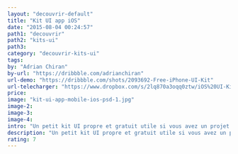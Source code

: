 ```yaml
---
layout: "decouvrir-default"
title: "Kit UI app iOS"
date: "2015-08-04 00:24:57"
path1: "decouvrir"
path2: "kits-ui"
path3:
category: "decouvrir-kits-ui"
tags:
by: "Adrian Chiran"
by-url: "https://dribbble.com/adrianchiran"
url-demo: "https://dribbble.com/shots/2093692-Free-iPhone-UI-Kit"
url-telecharger: "https://www.dropbox.com/s/2lq870a3oqq0ztw/iOS%20UI-Kit.psd"
price:
image: "kit-ui-app-mobile-ios-psd-1.jpg"
image-2:
image-3:
image-4:
intro: "Un petit kit UI propre et gratuit utile si vous avez un projet d'application iOS. PSD mde in Bucarest."
description: "Un petit kit UI propre et gratuit utile si vous avez un projet d'application iOS"
rating: 7
---
```

